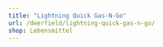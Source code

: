 ```yaml
---
title: "Lightning Quick Gas-N-Go"
url: /deerfield/lightning-quick-gas-n-go/
shop: Lebensmittel
---
```

